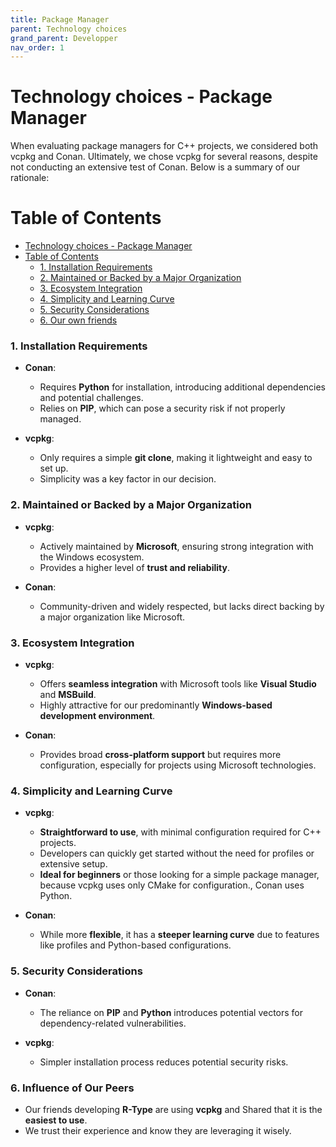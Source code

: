```yaml
---
title: Package Manager
parent: Technology choices
grand_parent: Developper
nav_order: 1
---
```

# Technology choices - Package Manager

When evaluating package managers for C++ projects, we considered both vcpkg and Conan. Ultimately, we chose vcpkg for several reasons, despite not conducting an extensive test of Conan. Below is a summary of our rationale:

Table of Contents
=================

   * [Technology choices - Package Manager](#technology-choices---package-manager)
   * [Table of Contents](#table-of-contents)
      * [1. Installation Requirements](#1-installation-requirements)
      * [2. Maintained or Backed by a Major Organization](#2-maintained-or-backed-by-a-major-organization)
      * [3. Ecosystem Integration](#3-ecosystem-integration)
      * [4. Simplicity and Learning Curve](#4-simplicity-and-learning-curve)
      * [5. Security Considerations](#5-security-considerations)
      * [6. Our own friends](#6-our-own-friends)

### 1. Installation Requirements

- **Conan**:  
  - Requires **Python** for installation, introducing additional dependencies and potential challenges.  
  - Relies on **PIP**, which can pose a security risk if not properly managed.  

- **vcpkg**:  
  - Only requires a simple **git clone**, making it lightweight and easy to set up.  
  - Simplicity was a key factor in our decision.  

### 2. Maintained or Backed by a Major Organization

- **vcpkg**:  
  - Actively maintained by **Microsoft**, ensuring strong integration with the Windows ecosystem.  
  - Provides a higher level of **trust and reliability**.  

- **Conan**:  
  - Community-driven and widely respected, but lacks direct backing by a major organization like Microsoft.  

### 3. Ecosystem Integration

- **vcpkg**:  
  - Offers **seamless integration** with Microsoft tools like **Visual Studio** and **MSBuild**.  
  - Highly attractive for our predominantly **Windows-based development environment**.  

- **Conan**:  
  - Provides broad **cross-platform support** but requires more configuration, especially for projects using Microsoft technologies.  

### 4. Simplicity and Learning Curve

- **vcpkg**:  
  - **Straightforward to use**, with minimal configuration required for C++ projects.  
  - Developers can quickly get started without the need for profiles or extensive setup.  
  - **Ideal for beginners** or those looking for a simple package manager, because vcpkg uses only CMake for configuration., Conan uses Python.

- **Conan**:  
  - While more **flexible**, it has a **steeper learning curve** due to features like profiles and Python-based configurations.  

### 5. Security Considerations

- **Conan**:  
  - The reliance on **PIP** and **Python** introduces potential vectors for dependency-related vulnerabilities.  

- **vcpkg**:  
  - Simpler installation process reduces potential security risks.  

### 6. Influence of Our Peers

- Our friends developing **R-Type** are using **vcpkg** and Shared that it is the **easiest to use**.  
- We trust their experience and know they are leveraging it wisely.  


